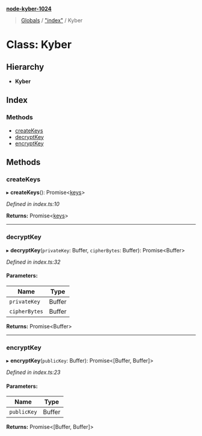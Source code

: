 **[node-kyber-1024](../README.md)**

> [Globals](../globals.md) / ["index"](../modules/_index_.md) / Kyber

# Class: Kyber

## Hierarchy

* **Kyber**

## Index

### Methods

* [createKeys](_index_.kyber.md#createkeys)
* [decryptKey](_index_.kyber.md#decryptkey)
* [encryptKey](_index_.kyber.md#encryptkey)

## Methods

### createKeys

▸ **createKeys**(): Promise\<[keys](../interfaces/_index_.keys.md)>

*Defined in index.ts:10*

**Returns:** Promise\<[keys](../interfaces/_index_.keys.md)>

___

### decryptKey

▸ **decryptKey**(`privateKey`: Buffer, `cipherBytes`: Buffer): Promise\<Buffer>

*Defined in index.ts:32*

#### Parameters:

Name | Type |
------ | ------ |
`privateKey` | Buffer |
`cipherBytes` | Buffer |

**Returns:** Promise\<Buffer>

___

### encryptKey

▸ **encryptKey**(`publicKey`: Buffer): Promise\<[Buffer, Buffer]>

*Defined in index.ts:23*

#### Parameters:

Name | Type |
------ | ------ |
`publicKey` | Buffer |

**Returns:** Promise\<[Buffer, Buffer]>

